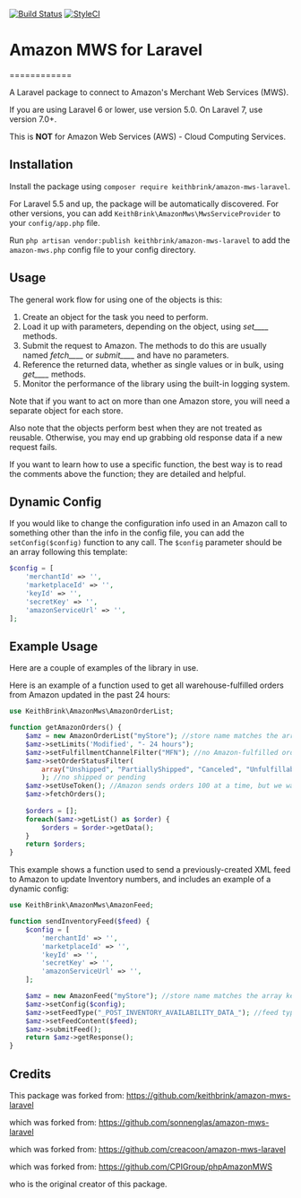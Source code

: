 [![Build Status](https://travis-ci.org/keithbrink/amazon-mws-laravel.svg?branch=master)](https://travis-ci.org/keithbrink/amazon-mws-laravel) [![StyleCI](https://styleci.io/repos/133599197/shield?branch=master)](https://styleci.io/repos/133599197)

# Amazon MWS for Laravel
============

A Laravel package to connect to Amazon's Merchant Web Services (MWS).

If you are using Laravel 6 or lower, use version 5.0. On Laravel 7, use version 7.0+.

This is __NOT__ for Amazon Web Services (AWS) - Cloud Computing Services.

## Installation

Install the package using `composer require keithbrink/amazon-mws-laravel`.

For Laravel 5.5 and up, the package will be automatically discovered. For other versions, you can add `KeithBrink\AmazonMws\MwsServiceProvider` to your `config/app.php` file.

Run `php artisan vendor:publish keithbrink/amazon-mws-laravel` to add the `amazon-mws.php` config file to your config directory.

## Usage

The general work flow for using one of the objects is this:

1. Create an object for the task you need to perform.
2. Load it up with parameters, depending on the object, using *set____* methods.
3. Submit the request to Amazon. The methods to do this are usually named *fetch____* or *submit____* and have no parameters.
4. Reference the returned data, whether as single values or in bulk, using *get____* methods.
5. Monitor the performance of the library using the built-in logging system.

Note that if you want to act on more than one Amazon store, you will need a separate object for each store.

Also note that the objects perform best when they are not treated as reusable. Otherwise, you may end up grabbing old response data if a new request fails.

If you want to learn how to use a specific function, the best way is to read the comments above the function; they are detailed and helpful.

## Dynamic Config

If you would like to change the configuration info used in an Amazon call to something other than the info in the config file, you can add the `setConfig($config)` function to any call. The `$config` parameter should be an array following this template:

```php
$config = [
    'merchantId' => '',
    'marketplaceId' => '',
    'keyId' => '',
    'secretKey' => '',
    'amazonServiceUrl' => '',
];
```

## Example Usage

Here are a couple of examples of the library in use.

Here is an example of a function used to get all warehouse-fulfilled orders from Amazon updated in the past 24 hours:
```php
use KeithBrink\AmazonMws\AmazonOrderList;

function getAmazonOrders() {
    $amz = new AmazonOrderList("myStore"); //store name matches the array key in the config file
    $amz->setLimits('Modified', "- 24 hours");
    $amz->setFulfillmentChannelFilter("MFN"); //no Amazon-fulfilled orders
    $amz->setOrderStatusFilter(
        array("Unshipped", "PartiallyShipped", "Canceled", "Unfulfillable")
        ); //no shipped or pending
    $amz->setUseToken(); //Amazon sends orders 100 at a time, but we want them all
    $amz->fetchOrders();
    
    $orders = [];
    foreach($amz->getList() as $order) {
        $orders = $order->getData();
    }
    return $orders;
}
```
This example shows a function used to send a previously-created XML feed to Amazon to update Inventory numbers, and includes an example of a dynamic config:
```php
use KeithBrink\AmazonMws\AmazonFeed;

function sendInventoryFeed($feed) {
    $config = [
        'merchantId' => '',
        'marketplaceId' => '',
        'keyId' => '',
        'secretKey' => '',
        'amazonServiceUrl' => '',
    ];

    $amz = new AmazonFeed("myStore"); //store name matches the array key in the config file
    $amz->setConfig($config);
    $amz->setFeedType("_POST_INVENTORY_AVAILABILITY_DATA_"); //feed types listed in documentation
    $amz->setFeedContent($feed);
    $amz->submitFeed();
    return $amz->getResponse();
}
```

## Credits
This package was forked from:
https://github.com/keithbrink/amazon-mws-laravel

which was forked from:
https://github.com/sonnenglas/amazon-mws-laravel

which was forked from:
https://github.com/creacoon/amazon-mws-laravel

which was forked from:
https://github.com/CPIGroup/phpAmazonMWS

who is the original creator of this package.
